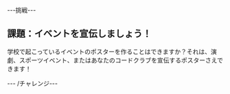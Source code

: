 \---挑戦\---

## 課題：イベントを宣伝しましょう！

学校で起こっているイベントのポスターを作ることはできますか？それは、演劇、スポーツイベント、またはあなたのコードクラブを宣伝するポスターさえできます！

\--- /チャレンジ\---